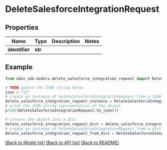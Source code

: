 # DeleteSalesforceIntegrationRequest


## Properties

Name | Type | Description | Notes
------------ | ------------- | ------------- | -------------
**identifier** | **str** |  | 

## Example

```python
from odin_sdk.models.delete_salesforce_integration_request import DeleteSalesforceIntegrationRequest

# TODO update the JSON string below
json = "{}"
# create an instance of DeleteSalesforceIntegrationRequest from a JSON string
delete_salesforce_integration_request_instance = DeleteSalesforceIntegrationRequest.from_json(json)
# print the JSON string representation of the object
print(DeleteSalesforceIntegrationRequest.to_json())

# convert the object into a dict
delete_salesforce_integration_request_dict = delete_salesforce_integration_request_instance.to_dict()
# create an instance of DeleteSalesforceIntegrationRequest from a dict
delete_salesforce_integration_request_from_dict = DeleteSalesforceIntegrationRequest.from_dict(delete_salesforce_integration_request_dict)
```
[[Back to Model list]](../README.md#documentation-for-models) [[Back to API list]](../README.md#documentation-for-api-endpoints) [[Back to README]](../README.md)


